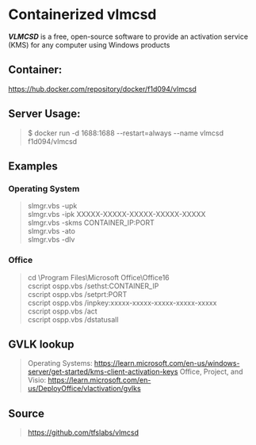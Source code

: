 # Containerized vlmcsd

***VLMCSD*** is a free, open-source software to provide an activation service (KMS) for any computer using Windows products

## Container:
https://hub.docker.com/repository/docker/f1d094/vlmcsd

## Server Usage:
> $ docker run -d 1688:1688 --restart=always --name vlmcsd f1d094/vlmcsd

## Examples
### Operating System
>slmgr.vbs -upk  
>slmgr.vbs -ipk XXXXX-XXXXX-XXXXX-XXXXX-XXXXX  
>slmgr.vbs -skms CONTAINER_IP:PORT  
>slmgr.vbs -ato  
>slmgr.vbs -dlv  

### Office
>cd \Program Files\Microsoft Office\Office16  
>cscript ospp.vbs /sethst:CONTAINER_IP  
>cscript ospp.vbs /setprt:PORT  
>cscript ospp.vbs /inpkey:xxxxx-xxxxx-xxxxx-xxxxx-xxxxx  
>cscript ospp.vbs /act  
>cscript ospp.vbs /dstatusall  

## GVLK lookup
> Operating Systems:
> https://learn.microsoft.com/en-us/windows-server/get-started/kms-client-activation-keys
> Office, Project, and Visio:
> https://learn.microsoft.com/en-us/DeployOffice/vlactivation/gvlks

## Source
> https://github.com/tfslabs/vlmcsd

